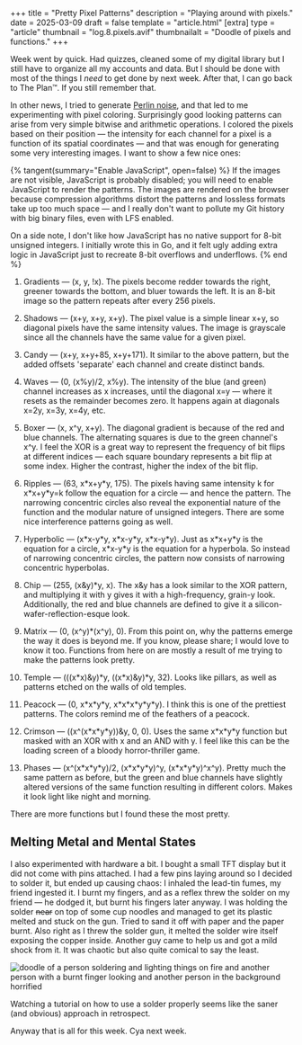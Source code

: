 +++
title = "Pretty Pixel Patterns"
description = "Playing around with pixels."
date = 2025-03-09
draft = false
template = "article.html"
[extra]
type = "article"
thumbnail = "log.8.pixels.avif"
thumbnailalt = "Doodle of pixels and functions."
+++

Week went by quick. Had quizzes, cleaned some of my digital library but I still have to organize all my accounts and data. But I should be done with most of the things I *need* to get done by next week. After that, I can go back to The Plan™. If you still remember that.

In other news, I tried to generate [Perlin noise](https://en.wikipedia.org/wiki/Perlin_noise#Algorithm_detail), and that led to me experimenting with pixel coloring. Surprisingly good looking patterns can arise from very simple bitwise and arithmetic operations. I colored the pixels based on their position — the intensity for each channel for a pixel is a function of its spatial coordinates — and that was enough for generating some very interesting images. I want to show a few nice ones:

{% tangent(summary="Enable JavaScript", open=false) %}
If the images are not visible, JavaScript is probably disabled; you will need to enable JavaScript to render the patterns. The images are rendered on the browser because compression algorithms distort the patterns and lossless formats take up too much space — and I really don't want to pollute my Git history with big binary files, even with LFS enabled.

On a side note, I don't like how JavaScript has no native support for 8-bit unsigned integers. I initially wrote this in Go, and it felt ugly adding extra logic in JavaScript just to recreate 8-bit overflows and underflows.
{% end %}

1. Gradients — (x, y, !x). The pixels become redder towards the right, greener towards the bottom, and bluer towards the left. It is an 8-bit image so the pattern repeats after every 256 pixels.

<canvas id="canvas0"></canvas>

2. Shadows — (x+y, x+y, x+y). The pixel value is a simple linear x+y, so diagonal pixels have the same intensity values. The image is grayscale since all the channels have the same value for a given pixel.

<canvas id="canvas1"></canvas>

3. Candy — (x+y, x+y+85, x+y+171). It similar to the above pattern, but the added offsets 'separate' each channel and create distinct bands.

<canvas id="canvas2"></canvas>

4. Waves — (0, (x%y)/2, x%y). The intensity of the blue (and green) channel increases as x increases, until the diagonal x=y — where it resets as the remainder becomes zero. It happens again at diagonals x=2y, x=3y, x=4y, etc.

<canvas id="canvas3"></canvas>

5. Boxer — (x, x^y, x+y). The diagonal gradient is because of the red and blue channels. The alternating squares is due to the green channel's x^y. I feel the XOR is a great way to represent the frequency of bit flips at different indices — each square boundary represents a bit flip at some index. Higher the contrast, higher the index of the bit flip.

<canvas id="canvas4"></canvas>

6. Ripples — (63, x\*x+y\*y, 175). The pixels having same intensity k for x\*x+y\*y=k follow the equation for a circle — and hence the pattern. The narrowing concentric circles also reveal the exponential nature of the function and the modular nature of unsigned integers. There are some nice interference patterns going as well.

<canvas id="canvas5"></canvas>

7. Hyperbolic — (x\*x-y\*y, x\*x-y\*y, x\*x-y\*y). Just as x\*x+y\*y is the equation for a circle, x\*x-y\*y is the equation for a hyperbola. So instead of narrowing concentric circles, the pattern now consists of narrowing concentric hyperbolas.

<canvas id="canvas6"></canvas>

8. Chip — (255, (x&y)\*y, x). The x&y has a look similar to the XOR pattern, and multiplying it with y gives it with a high-frequency, grain-y look. Additionally, the red and blue channels are defined to give it a silicon-wafer-reflection-esque look.

<canvas id="canvas7"></canvas>

9. Matrix — (0, (x^y)\*(x^y), 0). From this point on, why the patterns emerge the way it does is beyond me. If you know, please share; I would love to know it too. Functions from here on are mostly a result of me trying to make the patterns look pretty.

<canvas id="canvas8"></canvas>

10. Temple — (((x\*x)&y)\*y, ((x\*x)&y)\*y, 32). Looks like pillars, as well as patterns etched on the walls of old temples.

<canvas id="canvas9"></canvas>

11. Peacock — (0, x\*x\*y\*y, x\*x\*x\*y\*y\*y). I think this is one of the prettiest patterns. The colors remind me of the feathers of a peacock.

<canvas id="canvas10"></canvas>

12. Crimson — ((x^(x\*x\*y\*y))&y, 0, 0). Uses the same x\*x\*y\*y function but masked with an XOR with x and an AND with y. I feel like this can be the loading screen of a bloody horror-thriller game.

<canvas id="canvas11"></canvas>

13. Phases — (x^(x\*x\*y\*y)/2, (x\*x\*y\*y)^y, (x\*x\*y\*y)^x^y). Pretty much the same pattern as before, but the green and blue channels have slightly altered versions of the same function resulting in different colors. Makes it look light like night and morning.

<canvas id="canvas12"></canvas>

There are more functions but I found these the most pretty.

## Melting Metal and Mental States

I also experimented with hardware a bit. I bought a small TFT display but it did not come with pins attached. I had a few pins laying around so I decided to solder it, but ended up causing chaos: I inhaled the lead-tin fumes, my friend ingested it. I burnt my fingers, and as a reflex threw the solder on my friend — he dodged it, but burnt his fingers later anyway. I was holding the solder ~~near~~ on top of some cup noodles and managed to get its plastic melted and stuck on the gun. Tried to sand it off with paper and the paper burnt. Also right as I threw the solder gun, it melted the solder wire itself exposing the copper inside. Another guy came to help us and got a mild shock from it. It was chaotic but also quite comical to say the least.

![doodle of a person soldering and lighting things on fire and another person with a burnt finger looking and another person in the background horrified](/media/log/solder-chaos.avif)

Watching a tutorial on how to use a solder properly seems like the saner (and obvious) approach in retrospect.

Anyway that is all for this week. Cya next week.

<script>
{{ loadData(path="/scripts/8-pretty-pixel-patterns.js") }}
</script>
<style>canvas {image-rendering: pixelated;}</style>
